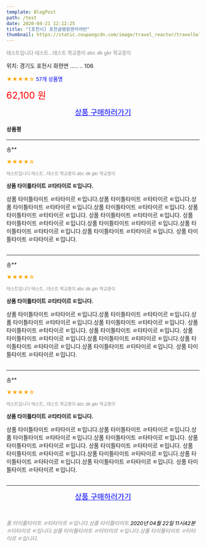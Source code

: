 ```yaml
---
template: BlogPost
path: /test
date: 2020-04-21 12:12:25
title: "[포천시] 포천글램핑앤카라반"
thumbnail: https://static.coupangcdn.com/image/travel_reactor/travelSeller/common/A00200783/1d0fd5b0-78de-4caa-a000-1ca442f65162.jpg
---
```


<span style="color: #888;font-size:0.8rem">테스트입니다 테스트...테스트 학교종이 abc dk gkr 학교종이</span>

<span style="font-size: 0.9rem;">위치: 경기도 포천시 화현면 ..... .. 106</span>

<span style="color: orange;">★★★★☆</span> <span style="color: blue;font-size: 0.85rem;">57개 상품명</span>

<span style="color: red;font-size: 1.5rem;">62,100 원</span>

<p align="center"><a href="https://link.coupang.com/re/AFFTDP?lptag=AF9123011&subid=naverdryadsoft&pageKey=100000024070&traceid=V0-113-553ca55ecc499bbc" style="font-size: 1.2rem; color: blue;">상품 구매하러가기</a></p>

#### 상품평

---

송\*\*

<span style="color: orange;">★★★★☆</span>

<span style="color: #888;font-size:0.7rem">테스트입니다 테스트...테스트 학교종이 abc dk gkr 학교종이</span>

<span style="font-size:0.85rem">**상품 타이틀타이트 ㄹ타타이르 ㅌ입니다.**</span>

<span style="font-size: 0.9rem;">
상품 타이틀타이트 ㄹ타타이르 ㅌ입니다.상품 타이틀타이트 ㄹ타타이르 ㅌ입니다.상품 타이틀타이트 ㄹ타타이르 ㅌ입니다.상품 타이틀타이트 ㄹ타타이르 ㅌ입니다.
상품 타이틀타이트 ㄹ타타이르 ㅌ입니다.
상품 타이틀타이트 ㄹ타타이르 ㅌ입니다.
상품 타이틀타이트 ㄹ타타이르 ㅌ입니다.상품 타이틀타이트 ㄹ타타이르 ㅌ입니다.상품 타이틀타이트 ㄹ타타이르 ㅌ입니다.상품 타이틀타이트 ㄹ타타이르 ㅌ입니다.
상품 타이틀타이트 ㄹ타타이르 ㅌ입니다.
</span>

<br>
<br>

---

송\*\*

<span style="color: orange;">★★★★☆</span>

<span style="color: #888;font-size:0.7rem">테스트입니다 테스트...테스트 학교종이 abc dk gkr 학교종이</span>

<span style="font-size:0.85rem">**상품 타이틀타이트 ㄹ타타이르 ㅌ입니다.**</span>

<span style="font-size: 0.9rem;">
상품 타이틀타이트 ㄹ타타이르 ㅌ입니다.상품 타이틀타이트 ㄹ타타이르 ㅌ입니다.상품 타이틀타이트 ㄹ타타이르 ㅌ입니다.상품 타이틀타이트 ㄹ타타이르 ㅌ입니다.
상품 타이틀타이트 ㄹ타타이르 ㅌ입니다.
상품 타이틀타이트 ㄹ타타이르 ㅌ입니다.
상품 타이틀타이트 ㄹ타타이르 ㅌ입니다.상품 타이틀타이트 ㄹ타타이르 ㅌ입니다.상품 타이틀타이트 ㄹ타타이르 ㅌ입니다.상품 타이틀타이트 ㄹ타타이르 ㅌ입니다.
상품 타이틀타이트 ㄹ타타이르 ㅌ입니다.
</span>

<br>
<br>

---

송\*\*

<span style="color: orange;">★★★★☆</span>

<span style="color: #888;font-size:0.7rem">테스트입니다 테스트...테스트 학교종이 abc dk gkr 학교종이</span>

<span style="font-size:0.85rem">**상품 타이틀타이트 ㄹ타타이르 ㅌ입니다.**</span>

<span style="font-size: 0.9rem;">
상품 타이틀타이트 ㄹ타타이르 ㅌ입니다.상품 타이틀타이트 ㄹ타타이르 ㅌ입니다.상품 타이틀타이트 ㄹ타타이르 ㅌ입니다.상품 타이틀타이트 ㄹ타타이르 ㅌ입니다.
상품 타이틀타이트 ㄹ타타이르 ㅌ입니다.
상품 타이틀타이트 ㄹ타타이르 ㅌ입니다.
상품 타이틀타이트 ㄹ타타이르 ㅌ입니다.상품 타이틀타이트 ㄹ타타이르 ㅌ입니다.상품 타이틀타이트 ㄹ타타이르 ㅌ입니다.상품 타이틀타이트 ㄹ타타이르 ㅌ입니다.
상품 타이틀타이트 ㄹ타타이르 ㅌ입니다.
</span>

<br>
<br>

---

<p align="center"><a href="https://link.coupang.com/re/AFFTDP?lptag=AF9123011&subid=naverdryadsoft&pageKey=100000024070&traceid=V0-113-553ca55ecc499bbc" style="font-size: 1.2rem; color: blue;">상품 구매하러가기</a></p>

<br>

<span style="font-size: 0.85rem; color: #888;">_품 타이틀타이트 ㄹ타타이르 ㅌ입니다.상품 타이틀타이트 <span style="color: #000;"> 2020년 04월 22일 11시42분 </span> ㄹ타타이르 ㅌ입니다.상품 타이틀타이트 ㄹ타타이르 ㅌ입니다.상품 타이틀타이트 ㄹ타타이르 ㅌ입니다._</span>
